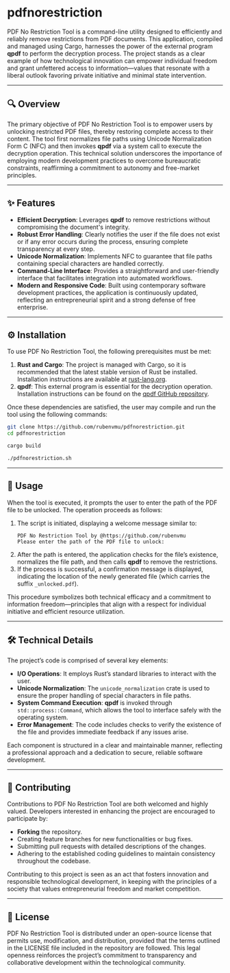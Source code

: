 # pdfnorestriction

PDF No Restriction Tool is a command-line utility designed to efficiently and reliably remove restrictions from PDF documents. This application, compiled and managed using Cargo, harnesses the power of the external program **qpdf** to perform the decryption process. The project stands as a clear example of how technological innovation can empower individual freedom and grant unfettered access to information—values that resonate with a liberal outlook favoring private initiative and minimal state intervention.

---

## 🔍 Overview

The primary objective of PDF No Restriction Tool is to empower users by unlocking restricted PDF files, thereby restoring complete access to their content. The tool first normalizes file paths using Unicode Normalization Form C (NFC) and then invokes **qpdf** via a system call to execute the decryption operation. This technical solution underscores the importance of employing modern development practices to overcome bureaucratic constraints, reaffirming a commitment to autonomy and free-market principles.

---

## ✨ Features

- **Efficient Decryption**: Leverages **qpdf** to remove restrictions without compromising the document's integrity.  
- **Robust Error Handling**: Clearly notifies the user if the file does not exist or if any error occurs during the process, ensuring complete transparency at every step.  
- **Unicode Normalization**: Implements NFC to guarantee that file paths containing special characters are handled correctly.  
- **Command-Line Interface**: Provides a straightforward and user-friendly interface that facilitates integration into automated workflows.  
- **Modern and Responsive Code**: Built using contemporary software development practices, the application is continuously updated, reflecting an entrepreneurial spirit and a strong defense of free enterprise.

---

## ⚙️ Installation

To use PDF No Restriction Tool, the following prerequisites must be met:

1. **Rust and Cargo**: The project is managed with Cargo, so it is recommended that the latest stable version of Rust be installed. Installation instructions are available at [rust-lang.org](https://www.rust-lang.org/).  
2. **qpdf**: This external program is essential for the decryption operation. Installation instructions can be found on the [qpdf GitHub repository](https://github.com/qpdf/qpdf).

Once these dependencies are satisfied, the user may compile and run the tool using the following commands:

```bash
git clone https://github.com/rubenvmu/pdfnorestriction.git
cd pdfnorestriction

cargo build

./pdfnorestriction.sh
```

---

## 🚀 Usage

When the tool is executed, it prompts the user to enter the path of the PDF file to be unlocked. The operation proceeds as follows:

1. The script is initiated, displaying a welcome message similar to:  
   ```
   PDF No Restriction Tool by @https://github.com/rubenvmu
   Please enter the path of the PDF file to unlock:
   ```
2. After the path is entered, the application checks for the file’s existence, normalizes the file path, and then calls **qpdf** to remove the restrictions.  
3. If the process is successful, a confirmation message is displayed, indicating the location of the newly generated file (which carries the suffix `_unlocked.pdf`).

This procedure symbolizes both technical efficacy and a commitment to information freedom—principles that align with a respect for individual initiative and efficient resource utilization.

---

## 🛠️ Technical Details

The project’s code is comprised of several key elements:

- **I/O Operations**: It employs Rust’s standard libraries to interact with the user.  
- **Unicode Normalization**: The `unicode_normalization` crate is used to ensure the proper handling of special characters in file paths.  
- **System Command Execution**: **qpdf** is invoked through `std::process::Command`, which allows the tool to interface safely with the operating system.  
- **Error Management**: The code includes checks to verify the existence of the file and provides immediate feedback if any issues arise.

Each component is structured in a clear and maintainable manner, reflecting a professional approach and a dedication to secure, reliable software development.

---

## 🤝 Contributing

Contributions to PDF No Restriction Tool are both welcomed and highly valued. Developers interested in enhancing the project are encouraged to participate by:

- **Forking** the repository.  
- Creating feature branches for new functionalities or bug fixes.  
- Submitting pull requests with detailed descriptions of the changes.  
- Adhering to the established coding guidelines to maintain consistency throughout the codebase.

Contributing to this project is seen as an act that fosters innovation and responsible technological development, in keeping with the principles of a society that values entrepreneurial freedom and market competition.

---

## 📜 License

PDF No Restriction Tool is distributed under an open-source license that permits use, modification, and distribution, provided that the terms outlined in the LICENSE file included in the repository are followed. This legal openness reinforces the project’s commitment to transparency and collaborative development within the technological community.

